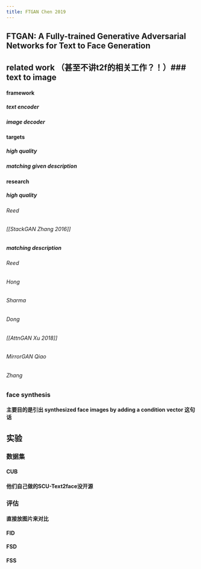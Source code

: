```yaml
---
title: FTGAN Chen 2019
---
```


## FTGAN: A Fully-trained Generative Adversarial Networks for Text to Face Generation
## related work （甚至不讲t2f的相关工作？！）### text to image
#### framework
##### text encoder
##### image decoder
#### targets
##### high quality
##### matching given description
#### research
##### high quality
###### Reed
###### [[StackGAN Zhang 2016]]
##### matching description
###### Reed
###### Hong
###### Sharma
###### Dong
###### [[AttnGAN Xu 2018]]
###### MirrorGAN Qiao
###### Zhang
### face synthesis
#### 主要目的是引出 synthesized face images by adding a condition vector 这句话
## 实验
### 数据集
#### CUB
#### 他们自己做的SCU-Text2face没开源
### 评估
#### 直接放图片来对比
#### FID
#### FSD
#### FSS
